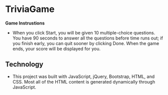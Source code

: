 # TriviaGame

**Game Instrustions**

* When you click Start, you will be given 10 multiple-choice questions. You have 90 seconds to answer all the questions before time runs out; if you finish early, you can quit sooner by clicking Done. When the game ends, your score will be displayed for you.

## Technology

* This project was built with JavaScript, jQuery, Bootstrap, HTML, and CSS. Most all of the HTML content is generated dynamically through JavaScript.

    


